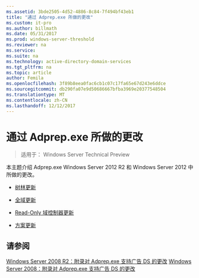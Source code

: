 ```yaml
---
ms.assetid: 3bde2505-4d52-4886-8c84-7f494bf43eb1
title: "通过 Adprep.exe 所做的更改"
ms.custom: it-pro
ms.author: billmath
ms.date: 05/31/2017
ms.prod: windows-server-threshold
ms.reviewer: na
ms.service: 
ms.suite: na
ms.technology: active-directory-domain-services
ms.tgt_pltfrm: na
ms.topic: article
author: Femila
ms.openlocfilehash: 3f89b8eea0fac6cb1c07c17fa65e67d243e6ddce
ms.sourcegitcommit: db290fa07e9d50686667bfba3969e20377548504
ms.translationtype: MT
ms.contentlocale: zh-CN
ms.lasthandoff: 12/12/2017
---
```

# <a name="changes-made-by-adprepexe"></a>通过 Adprep.exe 所做的更改

>适用于： Windows Server Technical Preview

本主题介绍 Adprep.exe Windows Server 2012 R2 和 Windows Server 2012 中所做的更改。  
  
-   [树林更新](../../../ad-ds/deploy/RODC/Forest-Wide-Updates.md)  
  
-   [全域更新](../../../ad-ds/deploy/Domain-Wide-Updates.md)  
  
-   [Read-Only 域控制器更新](../../../ad-ds/deploy/RODC/Read-Only-Domain-Controller-Updates.md)  
  
-   [方案更新](../../../ad-ds/deploy/Schema-Updates.md)  
  
## <a name="see-also"></a>请参阅  
[Windows Server 2008 R2：附录对 Adprep.exe 支持广告 DS 的更改](https://technet.microsoft.com/library/dd378876(v=ws.10).aspx)  
[Windows Server 2008：附录对 Adprep.exe 支持广告 DS 的更改](https://technet.microsoft.com/library/cc770703(v=ws.10).aspx)  
  


